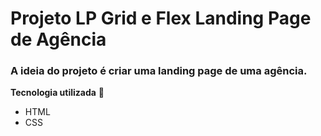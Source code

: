 # Projeto LP Grid e Flex Landing Page de Agência

### A ideia do projeto é criar uma landing page de uma agência.

**Tecnologia utilizada** 🚀

* HTML
* CSS

